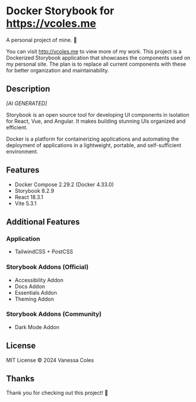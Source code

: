 # Docker Storybook for https://vcoles.me

A personal project of mine. 💜 

You can visit http://vcoles.me to view more of my work.  This project is a Dockerized Storybook application that showcases the components used on my personal site.  The plan is to replace all current components with these for better organization and maintainability. 

## Description

*[AI GENERATED]*

Storybook is an open source tool for developing UI components in isolation for React, Vue, and Angular. It makes building stunning UIs organized and efficient.

Docker is a platform for containerizing applications and automating the deployment of applications in a lightweight, portable, and self-sufficient environment.

## Features

- Docker Compose 2.29.2 (Docker 4.33.0)
- Storybook 8.2.9
- React 18.3.1
- Vite 5.3.1

## Additional Features

### Application

- TailwindCSS + PostCSS

### Storybook Addons (Official)

- Accessibility Addon
- Docs Addon
- Essentials Addon
- Theming Addon

### Storybook Addons (Community)

- Dark Mode Addon

## License

MIT License © 2024 Vanessa Coles

## Thanks

Thank you for checking out this project! 🎉 